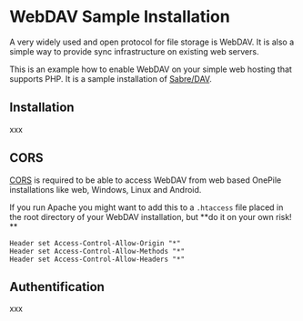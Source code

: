 # WebDAV Sample Installation

A very widely used and open protocol for file storage is WebDAV. It is also a simple way to provide sync infrastructure on existing web servers.

This is an example how to enable WebDAV on your simple web hosting that supports PHP. It is a sample installation of [Sabre/DAV](http://sabre.io/dav/install/).

## Installation

xxx

## CORS

[CORS](https://developer.mozilla.org/de/docs/Web/HTTP/CORS) is required to be able to access WebDAV from web based OnePile installations like web, Windows, Linux and Android. 

If you run Apache you might want to add this to a `.htaccess` file placed in the root directory of your WebDAV installation, but **do it on your own risk! **

```
Header set Access-Control-Allow-Origin "*"
Header set Access-Control-Allow-Methods "*"
Header set Access-Control-Allow-Headers "*"
```

## Authentification

xxx